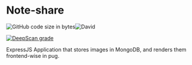 # Note-share
  
![GitHub code size in bytes](https://img.shields.io/github/languages/code-size/zaida04/Note-share?style=for-the-badge)![David](https://img.shields.io/david/zaida04/WNSU?style=for-the-badge)

[![DeepScan grade](https://deepscan.io/api/teams/7103/projects/9241/branches/117530/badge/grade.svg?style=for-the-badge)](https://deepscan.io/dashboard#view=project&tid=7103&pid=9241&bid=117530)

ExpressJS Application that stores images in MongoDB, and renders them frontend-wise in pug.
